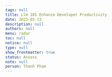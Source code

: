 ```yaml
---
tags: null
title: Llm 101 Enhance Developer Productivity
date: 2023-05-13
description: null
authors: null
menu: radar
toc: null
notice: null
type: null
show_frontmatter: true
status: Assess
note: null
person: Thanh Pham
---
```


